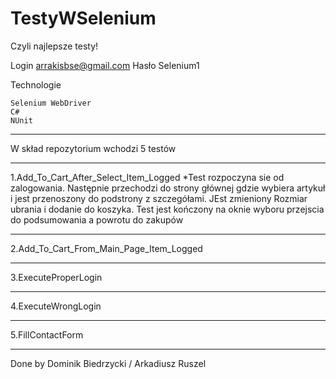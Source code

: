 # TestyWSelenium
Czyli najlepsze testy! 
 
Login arrakisbse@gmail.com 
Hasło Selenium1

Technologie

    Selenium WebDriver
    C#
    NUnit

**************************
W skład repozytorium wchodzi 5 testów

**************************
1.Add_To_Cart_After_Select_Item_Logged
*Test rozpoczyna sie od zalogowania. Następnie przechodzi do strony głównej gdzie wybiera artykuł i jest przenoszony do podstrony z szczegółami. JEst zmieniony Rozmiar ubrania i dodanie do koszyka. Test jest kończony na oknie wyboru przejscia do podsumowania a powrotu do zakupów
**************************
2.Add_To_Cart_From_Main_Page_Item_Logged

**************************
3.ExecuteProperLogin

**************************
4.ExecuteWrongLogin

**************************
5.FillContactForm

**************************

Done by Dominik Biedrzycki / Arkadiusz Ruszel

